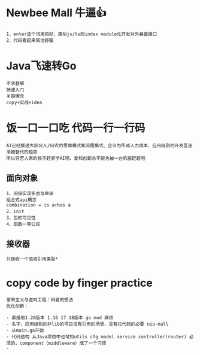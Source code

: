 # Newbee Mall 牛逼👍
```
1、enter这个词用的好、类似js/ts的index module化开发对外暴露接口
2、代码看起来简洁舒服

```

# Java飞速转Go
```
不求甚解
快速入门
关键理念
copy+实战+idea
```
# 饭一口一口吃 代码一行一行码
```
AI已经摸透大部分人/码农的思维模式和流程模式、企业为所减人力成本、应用级别的开发呈逐渐被替代的趋势
所以穷苦人家的孩子赶紧学AI吧、爱和创新总不能也被一台机器赶超吧
```
## 面向对象
```
1、间接实现多态与继承
组合式api概念
combination = is a+has a
2、init
3、包的可见性
4、函数一等公民
```
## 接收器
```
只接收一个值或引用类型*
```

# copy code by finger practice
```
拿来主义与逆向工程：码者的想法
优化创新：

- 直接用1.20版本 1.16 17 18版本 go mod 麻烦
- 名字、应用级别的非lib的项目没有引用的场景、没有拉代码的必要 niu-mall
- 从main.go开始
- 代码结构 从Java项目中也可知utils cfg model service controller(router) 必须的，component（middleware）成了一个习惯
- 
```